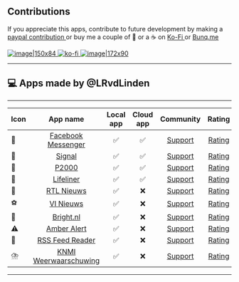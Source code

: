 


## Contributions 

If you appreciate this apps, contribute to future development by making a [paypal contribution ](https://www.paypal.me/lrvdlinden)
or buy me a couple of :beers: or a :coffee: on [Ko-Fi ](https://ko-fi.com/lrvdlinden_homey#checkoutModal) or [Bunq.me ](https://bunq.me/lrvdlinden)

[![image|150x84](upload://5Rtagdo7TObzh9u8haIuXaXBJbc) ](https://paypal.me/lrvdlinden) [![ko-fi](https://ko-fi.com/img/githubbutton_sm.svg) ](https://ko-fi.com/lrvdlinden_homey#checkoutModal)[![image|172x90](upload://iSgqkM7Zaw5s5hwVVnAqXNDQLG9) ](https://bunq.me/lrvdlinden)

---
## 💻 Apps made by @LRvdLinden
---
| Icon | App name | Local app | Cloud app | Community | Rating |
|------|:--------------:|:-------:|:-------:|:-------:| :-------:|
| 💬 | [Facebook Messenger](https://homey.app/nl-nl/app/nl.lrvdlinden.fb/Facebook-Messenger/test/)| ✅ | ✅ | [Support](https://community.homey.app/t/app-pro-facebook-messenger-coming-soon/84702) | [Rating](https://homey.app/nl-nl/app/nl.lrvdlinden.fb/Facebook-Messenger/#ratings) |
| 💬 | [Signal](https://homey.app/nl-nl/app/nl.lrvdlinden.signal/test/) | ✅ | ✅ | [Support](https://community.homey.app/t/app-pro-signal-messenger/83624) | [Rating](https://homey.app/nl-nl/app/nl.lrvdlinden.signal/Signal/#ratings) |
| 🚨 | [P2000](https://homey.app/nl-nl/app/nl.lrvdlinden.p2000/test/)| ✅ | ✅ | [Support](https://community.homey.app/t/app-pro-p2000/83738) | [Rating](https://homey.app/nl-nl/app/nl.lrvdlinden.p2000/P2000/#ratings) | 
| 🚁 | [Lifeliner](https://homey.app/nl-nl/app/nl.lrvdlinden.lifeliner/test/) |✅ | ✅ | [Support](https://community.homey.app/t/app-pro-lifeline-alerts-for-homey/83742) | [Rating](https://homey.app/nl-nl/app/nl.lrvdlinden.lifeliner/Lifeliner/#ratings) |
| 📰 | [RTL Nieuws](https://homey.app/nl-nl/app/nl.lrvdlinden.rtl-nieuws/rtl-nieuws/test) |✅ | ❌ | [Support](https://community.homey.app/t/app-pro-rtl-nieuws-for-homey/85531) | [Rating](https://homey.app/nl-nl/app/nl.lrvdlinden.rtl-nieuws/RTL-Nieuws/#ratings) |
| ⚽️ | [VI Nieuws](https://homey.app/a/nl.lrvdlinden.vi/test/) |✅ | ❌ | [Support](https://community.homey.app/t/app-pro-vi-nieuws/85738) | [Rating](https://homey.app/nl-nl/app/nl.lrvdlinden.vi/VI-Nieuws/#ratings) |
|📰 | [Bright.nl](https://homey.app/a/nl.lrvdlinden.bright/test) |✅ | ❌ | [Support](https://community.homey.app/t/app-pro-bright-nl-for-homey/85905) | [Rating](https://homey.app/a/nl.lrvdlinden.bright/#ratings) |
| ⚠️ | [Amber Alert](https://homey.app/a/nl.lrvdlinden.amber-alert/test) |✅ | ❌ | [Support](https://community.homey.app/t/app-pro-amber-alert-for-homey/85936) | [Rating](https://homey.app/a/nl.lrvdlinden.amber-alert/#ratings) |
| 📃 | [RSS Feed Reader](https://homey.app/en-us/app/nl.lrvdlinden.rss-feed-reader/RSS-Feed-Reader/test/) |✅ | ❌ | [Support](https://community.homey.app/t/app-pro-rss-feed-reader/85954) | [Rating](https://homey.app/en-us/app/nl.lrvdlinden.rss-feed-reader/RSS-Feed-Reader/test/#ratings) |
|  ⛈️ | [KNMI Weerwaarschuwing](https://homey.app/nl-nl/app/nl.lrvdlinden.knmi-weerwaarschuwing/KNMI-Weerwaarschuwingen/test/) |✅ | ❌ | [Support](https://community.homey.app/t/app-pro-knmi-weerwaarschuwingen/86268) | [Rating](https://homey.app/en-us/app/nl.lrvdlinden.rss-feed-reader/RSS-Feed-Reader/test/#ratings) |

---
